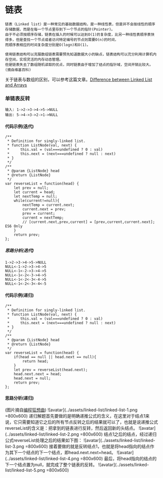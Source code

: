 # 链表
```
链表（Linked list）是一种常见的基础数据结构，是一种线性表，但是并不会按线性的顺序存储数据，而是在每一个节点里存到下一个节点的指针(Pointer)。
由于不必须按顺序存储，链表在插入的时候可以达到O(1)的复杂度，比另一种线性表顺序表快得多，但是查找一个节点或者访问特定编号的节点则需要O(n)的时间，
而顺序表相应的时间复杂度分别是O(logn)和O(1)。

使用链表结构可以克服数组链表需要预先知道数据大小的缺点，链表结构可以充分利用计算机内存空间，实现灵活的内存动态管理。
但是链表失去了数组随机读取的优点，同时链表由于增加了结点的指针域，空间开销比较大。
(摘自维基百科)
```

关于链表与数组的区别，可以参考这篇文章。[Difference between Linked List and Arrays](https://www.faceprep.in/data-structures/linked-list-vs-array/#:~:text=Arrays%20Vs%20Linked%20Lists&text=An%20array%20is%20a%20collection,randomly%20using%20the%20array%20index.)


### 单链表反转
```
输入: 1->2->3->4->5->NULL
输出: 5->4->3->2->1->NULL
```

#### 代码示例(迭代)
```
/**
 * Definition for singly-linked list.
 * function ListNode(val, next) {
 *     this.val = (val===undefined ? 0 : val)
 *     this.next = (next===undefined ? null : next)
 * }
 */
/**
 * @param {ListNode} head
 * @return {ListNode}
 */
var reverseList = function(head) {
    let prev = null;
    let current = head;
    let nextTemp = null;
    while(current!=null){
        nextTemp = current.next;
        current.next = prev;
        prev = current;
        current = nextTemp;
        // [current.next,prev,current] = [prev,current,current.next]; ES6 Only
    }
    return prev;
};
```

##### 思路分析(迭代)
```
1->2->3->4->5->NULL
NULL<-1->2->3->4->5
NULL<-1<-2->3->4->5
NULL<-1<-2<-3->4->5
NULL<-1<-2<-3<-4->5
NULL<-1<-2<-3<-4<-5
```

#### 代码示例(递归)
```
/**
 * Definition for singly-linked list.
 * function ListNode(val, next) {
 *     this.val = (val===undefined ? 0 : val)
 *     this.next = (next===undefined ? null : next)
 * }
 */
/**
 * @param {ListNode} head
 * @return {ListNode}
 */
var reverseList = function(head) {
    if(head == null || head.next == null){
        return head;
    }
    let prev = reverseList(head.next);
    head.next.next = head;
    head.next = null;
    return prev;
};
```

#### 思路分析(递归)
(图片摘自[编程狂想曲](https://leetcode-cn.com/problems/reverse-linked-list/solution/yi-bu-yi-bu-jiao-ni-ru-he-yong-di-gui-si-67c3/))
![avatar](../assets/linked-list/linked-list-1.png =800x600)
递归解题首先要做的是明确递推公式的含义，在这里对于结点1来说，它只需要知道它之后的所有节点反转之后的结果就可以了，也就是说递推公式reverseList的含义是：把拿到的链表进行反转，然后返回新的头结点。
![avatar](../assets/linked-list/linked-list-2.png =800x600)
结点1之后的结点，经过递归公式reverseList处理之后的结果如下图：
![avatar](../assets/linked-list/linked-list-3.png =800x600)
接着要做的就是反转结点1，也就是将head指向的结点作为其下一个结点的下一个结点，即head.next.next=head。
![avatar](../assets/linked-list/linked-list-4.png =800x600)
最后，将head指向的结点的下一个结点置为null，就完成了整个链表的反转。
![avatar](../assets/linked-list/linked-list-5.png =800x600)
